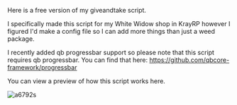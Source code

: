 Here is a free version of my giveandtake script.

I specifically made this script for my White Widow shop in KrayRP however I figured I'd make a config file so I can add more things than just a weed package.

I recently added qb progressbar support so please note that this script requires qb progressbar. You can find that here: https://github.com/qbcore-framework/progressbar

You can view a preview of how this script works here.


![a6792s](https://github.com/user-attachments/assets/2cdff8d1-375c-4fa0-af51-d8bb49534ea7)
